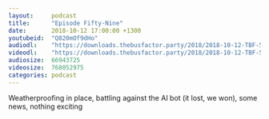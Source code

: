 ```yaml
---
layout:     podcast
title:      "Episode Fifty-Nine"
date:       2018-10-12 17:00:00 +1300
youtubeid:  "Q820mOf9dHo"
audiodl:    "https://downloads.thebusfactor.party/2018/2018-10-12-TBF-59.mp3"
videodl:    "https://downloads.thebusfactor.party/2018/2018-10-12-TBF-59.mp4"
audiosize:  66943725
videosize:  768052975
categories: podcast
---
```

Weatherproofing in place, battling against the AI bot (it lost, we won), some news, nothing exciting
